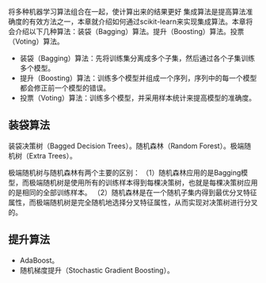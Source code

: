 将多种机器学习算法组合在一起，使计算出来的结果更好
集成算法是提高算法准确度的有效方法之一，本章就介绍如何通过scikit-learn来实现集成算法。本章将会介绍以下几种算法：装袋（Bagging）算法。提升（Boosting）算法。投票（Voting）算法。

- 装袋（Bagging）算法：先将训练集分离成多个子集，然后通过各个子集训练多个模型。
- 提升（Boosting）算法：训练多个模型并组成一个序列，序列中的每一个模型都会修正前一个模型的错误。
- 投票（Voting）算法：训练多个模型，并采用样本统计来提高模型的准确度。

## 装袋算法

装袋决策树（Bagged Decision Trees）。随机森林（Random Forest）。极端随机树（Extra Trees）。

极端随机树与随机森林有两个主要的区别：
（1）随机森林应用的是Bagging模型，而极端随机树是使用所有的训练样本得到每棵决策树，也就是每棵决策树应用的是相同的全部训练样本。
（2）随机森林是在一个随机子集内得到最优分叉特征属性，而极端随机树是完全随机地选择分叉特征属性，从而实现对决策树进行分叉的。

## 提升算法
- AdaBoost。
- 随机梯度提升（Stochastic Gradient Boosting）。